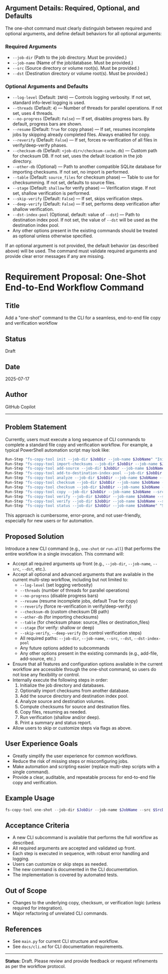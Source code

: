## Argument Details: Required, Optional, and Defaults

The one-shot command must clearly distinguish between required and optional arguments, and define default behaviors for all optional arguments:

### Required Arguments
- `--job-dir` (Path to the job directory. Must be provided.)
- `--job-name` (Name of the job/database. Must be provided.)
- `--src` (Source directory or volume root(s). Must be provided.)
- `--dst` (Destination directory or volume root(s). Must be provided.)

### Optional Arguments and Defaults
- `--log-level` (Default: `INFO`) — Controls logging verbosity. If not set, standard info-level logging is used.
- `--threads` (Default: `4`) — Number of threads for parallel operations. If not set, uses 4 threads.
- `--no-progress` (Default: `False`) — If set, disables progress bars. By default, progress bars are shown.
- `--resume` (Default: `True` for copy phase) — If set, resumes incomplete jobs by skipping already completed files. Always enabled for copy.
- `--reverify` (Default: `False`) — If set, forces re-verification of all files in verify/deep-verify phases.
- `--checksum-db` (Default: `<job-dir>/checksum-cache.db`) — Custom path for checksum DB. If not set, uses the default location in the job directory.
- `--other-db` (Optional) — Path to another compatible SQLite database for importing checksums. If not set, no import is performed.
- `--table` (Default: `source_files` for checksum phase) — Table to use for checksumming. If not set, defaults to source files.
- `--stage` (Default: `shallow` for verify phase) — Verification stage. If not set, shallow verification is performed.
- `--skip-verify` (Default: `False`) — If set, skips verification steps.
- `--deep-verify` (Default: `False`) — If set, performs deep verification after shallow verification.
- `--dst-index-pool` (Optional, default: value of `--dst`) — Path to destination index pool. If not set, the value of `--dst` will be used as the destination index pool.
- Any other options present in the existing commands should be treated as optional unless otherwise specified.

If an optional argument is not provided, the default behavior (as described above) will be used. The command must validate required arguments and provide clear error messages if any are missing.
# Requirement Proposal: One-Shot End-to-End Workflow Command

## Title
Add a "one-shot" command to the CLI for a seamless, end-to-end file copy and verification workflow

## Status
Draft

## Date
2025-07-17

## Author
GitHub Copilot

---

## Problem Statement

Currently, users must execute a long sequence of CLI commands to complete a standard file copy and verification workflow. For example, a typical PowerShell automation script may look like:

```powershell
Run-Step "fs-copy-tool init --job-dir $JobDir --job-name $JobName" "Initialize job"
Run-Step "fs-copy-tool import-checksums --job-dir $JobDir --job-name $JobName --other-db $OtherDb" "Import checksums"
Run-Step "fs-copy-tool add-source --job-dir $JobDir --job-name $JobName --src $SrcDir" "Add source directory"
Run-Step "fs-copy-tool add-to-destination-index-pool --job-dir $JobDir --job-name $JobName --dst $DstIndexPool" "Add destination index pool"
Run-Step "fs-copy-tool analyze --job-dir $JobDir --job-name $JobName --src $SrcDir --dst $DstDir" "Analyze"
Run-Step "fs-copy-tool checksum --job-dir $JobDir --job-name $JobName --table source_files" "Checksums (source)"
Run-Step "fs-copy-tool checksum --job-dir $JobDir --job-name $JobName --table destination_files" "Checksums (destination)"
Run-Step "fs-copy-tool copy --job-dir $JobDir --job-name $JobName --src $SrcDir --dst $DstDir" "Copy"
Run-Step "fs-copy-tool verify --job-dir $JobDir --job-name $JobName --stage shallow" "Verify (shallow)"
Run-Step "fs-copy-tool verify --job-dir $JobDir --job-name $JobName --stage deep" "Verify (deep)"
Run-Step "fs-copy-tool status --job-dir $JobDir --job-name $JobName" "Status"
```

This approach is cumbersome, error-prone, and not user-friendly, especially for new users or for automation.


## Proposed Solution


Introduce a new CLI command (e.g., `one-shot` or `run-all`) that performs the entire workflow in a single invocation. This command will:

  - Accept all required arguments up front (e.g., `--job-dir`, `--job-name`, `--src`, `--dst`, etc.).
  - Accept all optional and advanced arguments that are available in the current multi-step workflow, including but not limited to:
    - `--log-level` (set logging verbosity)
    - `--threads` (number of threads for parallel operations)
    - `--no-progress` (disable progress bars)
    - `--resume` (resume incomplete jobs, default True for copy)
    - `--reverify` (force re-verification in verify/deep-verify)
    - `--checksum-db` (custom checksum DB path)
    - `--other-db` (for importing checksums)
    - `--table` (for checksum phase: source_files or destination_files)
    - `--stage` (for verify: shallow or deep)
    - `--skip-verify`, `--deep-verify` (to control verification steps)
    - All required paths: `--job-dir`, `--job-name`, `--src`, `--dst`, `--dst-index-pool`
    - Any future options added to subcommands
    - Any other options present in the existing commands (e.g., add-file, add-source, etc.)
  - Ensure that all features and configuration options available in the current workflow are accessible through the one-shot command, so users do not lose any flexibility or control.
  - Internally execute the following steps in order:
    1. Initialize the job directory and databases.
    2. Optionally import checksums from another database.
    3. Add the source directory and destination index pool.
    4. Analyze source and destination volumes.
    5. Compute checksums for source and destination files.
    6. Copy files, resuming as needed.
    7. Run verification (shallow and/or deep).
    8. Print a summary and status report.
  - Allow users to skip or customize steps via flags as above.


## User Experience Goals

- Greatly simplify the user experience for common workflows.
- Reduce the risk of missing steps or misconfiguring jobs.
- Make automation and scripting easier (replace multi-step scripts with a single command).
- Provide a clear, auditable, and repeatable process for end-to-end file copy and verification.

## Example Usage

```powershell
fs-copy-tool one-shot --job-dir $JobDir --job-name $JobName --src $SrcDir --dst $DstDir --dst-index-pool $DstIndexPool --import-checksums $OtherDb --deep-verify
```

## Acceptance Criteria

- A new CLI subcommand is available that performs the full workflow as described.
- All required arguments are accepted and validated up front.
- Each step is executed in sequence, with robust error handling and logging.
- Users can customize or skip steps as needed.
- The new command is documented in the CLI documentation.
- The implementation is covered by automated tests.

## Out of Scope

- Changes to the underlying copy, checksum, or verification logic (unless required for integration).
- Major refactoring of unrelated CLI commands.

## References
- See `main.py` for current CLI structure and workflow.
- See `docs/cli.md` for CLI documentation requirements.

---

**Status:** Draft. Please review and provide feedback or request refinements as per the workflow protocol.
